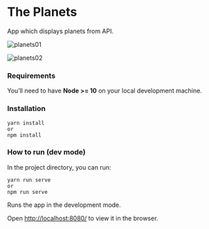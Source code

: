 # The Planets

App which displays planets from API.

![planets01](https://user-images.githubusercontent.com/30775271/121774110-eac58e00-cb80-11eb-9966-8678503e5516.JPG)

![planets02](https://user-images.githubusercontent.com/30775271/121774120-016be500-cb81-11eb-8e16-23f975b73a88.JPG)

### Requirements

You’ll need to have **Node >= 10** on your local development machine.

### Installation

    yarn install
    or
    npm install

### How to run (dev mode)

In the project directory, you can run:

    yarn run serve
    or
    npm run serve

Runs the app in the development mode.

Open [http://localhost:8080/](http://localhost:8080/ ) to view it in the browser.

